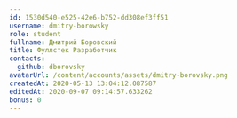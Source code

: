 ```yaml
---
id: 1530d540-e525-42e6-b752-dd308ef3ff51	
username: dmitry-borowsky	
role: student
fullname: Дмитрий Боровский	
title: Фуллстек Разработчик	
contacts:
  github: dborovsky
avatarUrl: /content/accounts/assets/dmitry-borovsky.png
createdAt: 2020-05-13 13:04:12.087587
editedAt: 2020-09-07 09:14:57.633262	
bonus: 0
---
```

